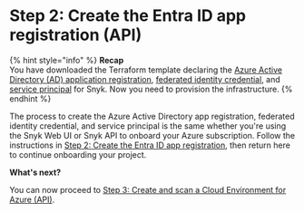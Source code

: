 # Step 2: Create the Entra ID app registration (API)

{% hint style="info" %}
**Recap**\
You have downloaded the Terraform template declaring the [Azure Active Directory (AD) application registration](https://learn.microsoft.com/en-us/azure/active-directory/develop/app-objects-and-service-principals#application-registration), [federated identity credential](https://learn.microsoft.com/en-us/azure/active-directory/develop/workload-identity-federation), and [service principal](https://learn.microsoft.com/en-us/azure/active-directory/develop/app-objects-and-service-principals#service-principal-object) for Snyk. Now you need to provision the infrastructure.
{% endhint %}

The process to create the Azure Active Directory app registration, federated identity credential, and service principal is the same whether you're using the Snyk Web UI or Snyk API to onboard your Azure subscription. Follow the instructions in [Step 2: Create the Entra ID app registration](../azure-integration-web-ui/step-2-create-the-entra-id-app-registration.md), then return here to continue onboarding your project.

**What's next?**

You can now proceed to [Step 3: Create and scan a Cloud Environment for Azure (API)](step-3-create-and-scan-a-snyk-cloud-environment-for-azure-api.md).
